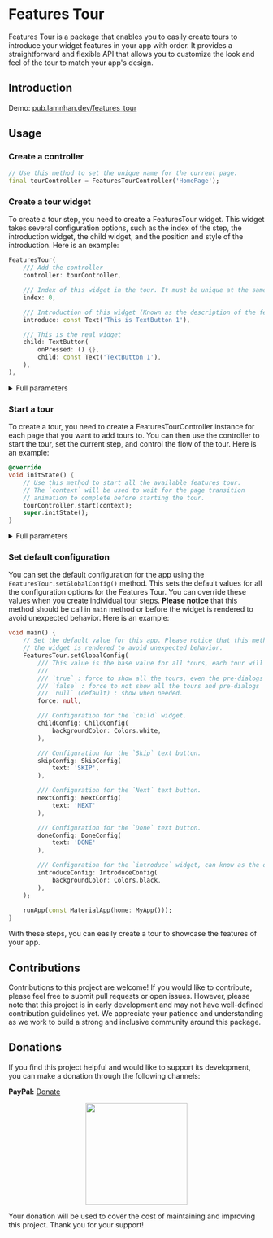 # Features Tour

Features Tour is a package that enables you to easily create tours to introduce your widget features in your app with order. It provides a straightforward and flexible API that allows you to customize the look and feel of the tour to match your app's design.

## Introduction

Demo: [pub.lamnhan.dev/features_tour](https://pub.lamnhan.dev/features_tour)

## Usage

### Create a controller

```dart
// Use this method to set the unique name for the current page.
final tourController = FeaturesTourController('HomePage');
```

### Create a tour widget

To create a tour step, you need to create a FeaturesTour widget. This widget takes several configuration options, such as the index of the step, the introduction widget, the child widget, and the position and style of the introduction. Here is an example:

```dart
FeaturesTour(
    /// Add the controller
    controller: tourController,

    /// Index of this widget in the tour. It must be unique at the same page.
    index: 0,

    /// Introduction of this widget (Known as the description of the feature)
    introduce: const Text('This is TextButton 1'),

    /// This is the real widget
    child: TextButton(
        onPressed: () {},
        child: const Text('TextButton 1'),
    ),
),
```

<details>

<summary>Full parameters</summary>

``` dart
FeaturesTour(
    /// Add the controller
    controller: tourController,

    /// Index of this widget in the tour. It must be unique in the same page.
    index: 0,

    /// If [canPop] is `true`, the tour will be dismissed when popped. Otherwise,
    /// it blocks the current route from being popped.
    canPop: true,

    /// [Optional] The app will be freezed until this index is appeared, so careful when using this feature.
    waitForIndex: 1,

    /// Timeout for the [waitForIndex] action.
    waitForTimeout: Duration(seconds: 3),

    /// On this widget pressed. This can be a `Future` method, the next introduction will be delayed until this method is completed.
    onPressed: () async {
        // Handle the press event
    },

    /// Introduction of this widget (Known as the description of the feature)
    introduce: const Text('This is TextButton 1'),

    /// Where to place the `introduce` widget.
    introduceConfig: IntroduceConfig(
        // Select the rectangle of the quadrant on the screen
        quadrantAlignment: QuadrantAlignment.bottom,
        // Alignment of the `introduce` widget in the quadrant rectangle
        alignment: Alignment.topCenter,
        // Show the tour above all other overlays
        useRootOverlay: false,
    ),

    /// Config for the next button, this button will move to the next widget base on its' index.
    nextConfig: NextConfig(
        // Use the default `Elevated` button with this text.
        text: 'NEXT',

        // Create your own button.
        child: (onPressed) => ElevatedButton(
            onPressed: onPressed,
            child: Text('NEXT'),
        ),
    ),

    /// Config for the skip button. This button will skip the current tour.
    skipConfig: SkipConfig(
        // Use the default `Elevated` button with this text.
        text: 'SKIP',

        // Create your own button.
        child: (onPressed) => ElevatedButton(
            onPressed: onPressed,
            child: Text('SKIP'),
        ),
    ),

    /// Config for the done button. This button will be shown on the last introduction.
    doneConfig: DoneConfig(
        // Use the default `Elevated` button with this text.
        text: 'DONE',

        // Create your own button.
        child: (onPressed) => ElevatedButton(
            onPressed: onPressed,
            child: Text('DONE'),
        ),
    ),

    /// Config for the fake child widget. This fake child is default to original `child`.
    childConfig: ChildConfig(
        child: (child) => TextButton(
            onPressed: () {},
            child: const Text('A fake button 1'),
        ),
        backgroundColor: Colors.white,
    ),

    /// This is the real widget
    child: TextButton(
        onPressed: () {},
        child: const Text('TextButton 1'),
    ),
),
```

</details>

### Start a tour

To create a tour, you need to create a FeaturesTourController instance for each page that you want to add tours to. You can then use the controller to start the tour, set the current step, and control the flow of the tour. Here is an example:

``` dart
@override
void initState() {
    // Use this method to start all the available features tour.
    // The `context` will be used to wait for the page transition
    // animation to complete before starting the tour.
    tourController.start(context);
    super.initState();
}
```

<details>

<summary>Full parameters</summary>

``` dart
    // Use this method to start all the available features tour.
    // The `context` will be used to wait for the page transition
    // animation to complete before starting the tour.
    tourController.start(
      /// Context of the current Page
      context,

      /// You can set the first index by setting [waitForFirstIndex] with timeout by
      /// setting [waitForFirstTimeout]. If the timeout is exceeded, the smallest available
      /// index will be used.
      waitForFirstIndex: 1.0,
      waitForFirstTimeout: const Duration(seconds: 3),

      /// Delay before starting the tour
      delay: Duration.zero,

      /// If `true`, it will force to start the tour even already shown.
      /// If `false,` it will force not to start the tour.
      /// Default is `null` (depends on the global config).
      force: false,

      /// Config for the pre-dialog, it will show before the tours to ask the permission.
      predialogConfig: PredialogConfig(
        enabled: true,
        // You can add your own dialog here. All others parameters will be ignored when using this method.
        modifiedDialogResult: (context) => showDialog<bool>(context: context, builder: builder),
      ),
    );
```

</details>

### Set default configuration

You can set the default configuration for the app using the `FeaturesTour.setGlobalConfig()` method. This sets the default values for all the configuration options for the Features Tour. You can override these values when you create individual tour steps. **Please notice** that this method should be call in `main` method or before the widget is rendered to avoid unexpected behavior. Here is an example:

``` dart
void main() {
    // Set the default value for this app. Please notice that this method should be call here or before
    // the widget is rendered to avoid unexpected behavior.
    FeaturesTour.setGlobalConfig(
        /// This value is the base value for all tours, each tour will have its own configurations.
        ///
        /// `true` : force to show all the tours, even the pre-dialogs
        /// `false` : force to not show all the tours and pre-dialogs
        /// `null` (default) : show when needed.
        force: null,

        /// Configuration for the `child` widget.
        childConfig: ChildConfig(
            backgroundColor: Colors.white,
        ),

        /// Configuration for the `Skip` text button.
        skipConfig: SkipConfig(
            text: 'SKIP',
        ),

        /// Configuration for the `Next` text button.
        nextConfig: NextConfig(
            text: 'NEXT'
        ),

        /// Configuration for the `Done` text button.
        doneConfig: DoneConfig(
            text: 'DONE'
        ),

        /// Configuration for the `introduce` widget, can know as the description.
        introduceConfig: IntroduceConfig(
            backgroundColor: Colors.black,
        ),
    );
  
    runApp(const MaterialApp(home: MyApp()));
}
```

With these steps, you can easily create a tour to showcase the features of your app.

## Contributions

Contributions to this project are welcome! If you would like to contribute, please feel free to submit pull requests or open issues. However, please note that this project is in early development and may not have well-defined contribution guidelines yet. We appreciate your patience and understanding as we work to build a strong and inclusive community around this package.

## Donations

If you find this project helpful and would like to support its development, you can make a donation through the following channels:

**PayPal:** [Donate](https://www.paypal.com/donate?hosted_button_id=lamnhan066)

<p align='center'><a href="https://www.buymeacoffee.com/lamnhan066"><img src="https://img.buymeacoffee.com/button-api/?text=Buy me a coffee&emoji=&slug=lamnhan066&button_colour=5F7FFF&font_colour=ffffff&font_family=Cookie&outline_colour=000000&coffee_colour=FFDD00" width="200"></a></p>

Your donation will be used to cover the cost of maintaining and improving this project. Thank you for your support!
